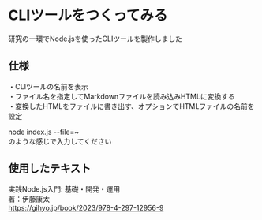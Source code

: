 # CLIツールをつくってみる
研究の一環でNode.jsを使ったCLIツールを製作しました  

## 仕様
・CLIツールの名前を表示  
・ファイル名を指定してMarkdownファイルを読み込みHTMLに変換する  
・変換したHTMLをファイルに書き出す、オプションでHTMLファイルの名前を設定  
  
node index.js --file=~  
のような感じで入力してください
## 使用したテキスト
実践Node.js入門: 基礎・開発・運用  
著：伊藤康太  
https://gihyo.jp/book/2023/978-4-297-12956-9
